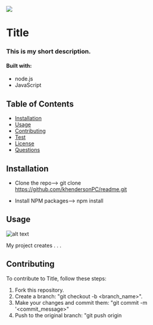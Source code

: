 
  ![](https://img.shields.io/badge/license-MIT-green)

  # Title


### This is my short description.

#### Built with: 
  * node.js
  * JavaScript

## Table of Contents
  * [Installation](#installation)
  * [Usage](#usage)
  * [Contributing](#contributing)
  * [Test](#test)
  * [License](#license)
  * [Questions](#questions)

## Installation
* Clone the repo--> git clone https://github.com/khendersonPC/readme.git

* Install NPM packages--> npm install

## Usage
![alt text](https://i.pinimg.com/originals/ed/64/ab/ed64ab1b0b12b106d396cc16c1d57953.jpg)

My project creates  . . .

## Contributing
To contribute to Title, follow these steps:
1. Fork this repository.
2. Create a branch: "git checkout -b <branch_name>".
3. Make your changes and commit them: "git commit -m '<commit_message>"
4. Push to the original branch: "git push origin <Title>/<location>"
5. Create the pull request.


## Test
These are the test instructions.

## License
This project is covered under a MIT license. 

## Questions
This is my [GitHub Profile](https://github.com/khendersonPC/) to check out my other repos.

Best way to reach me?
leroythegoldfish@yahoo.com
  
